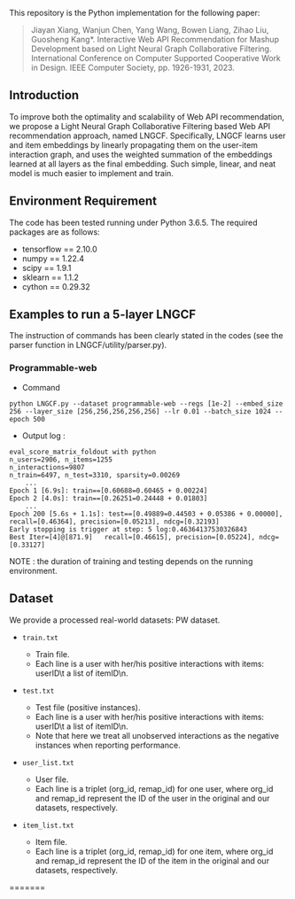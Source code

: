 This repository is the Python implementation for the following paper:
>Jiayan Xiang, Wanjun Chen, Yang Wang, Bowen Liang, Zihao Liu, Guosheng Kang*. Interactive Web API Recommendation for Mashup Development based on Light Neural Graph Collaborative Filtering. International Conference on Computer Supported Cooperative Work in Design. IEEE Computer Society, pp. 1926-1931, 2023.

## Introduction
To improve both the optimality and scalability of Web API recommendation, we propose a Light Neural Graph Collaborative Filtering based Web API recommendation approach, named LNGCF. Specifically, LNGCF learns user and item embeddings by linearly propagating them on the user-item interaction graph, and uses the weighted summation of the embeddings learned at all layers as the final embedding. Such simple, linear, and neat model is much easier to implement and train. 


## Environment Requirement
The code has been tested running under Python 3.6.5. The required packages are as follows:
* tensorflow == 2.10.0
* numpy == 1.22.4
* scipy == 1.9.1
* sklearn == 1.1.2
* cython == 0.29.32

## Examples to run a 5-layer LNGCF
The instruction of commands has been clearly stated in the codes (see the parser function in LNGCF/utility/parser.py).

### Programmable-web
* Command
```
python LNGCF.py --dataset programmable-web --regs [1e-2] --embed_size 256 --layer_size [256,256,256,256,256] --lr 0.01 --batch_size 1024 --epoch 500
```
* Output log :
```
eval_score_matrix_foldout with python
n_users=2906, n_items=1255
n_interactions=9807
n_train=6497, n_test=3310, sparsity=0.00269
    ...
Epoch 1 [6.9s]: train==[0.60688=0.60465 + 0.00224]
Epoch 2 [4.0s]: train==[0.26251=0.24448 + 0.01803]
    ...
Epoch 200 [5.6s + 1.1s]: test==[0.49889=0.44503 + 0.05386 + 0.00000], recall=[0.46364], precision=[0.05213], ndcg=[0.32193]
Early stopping is trigger at step: 5 log:0.46364137530326843
Best Iter=[4]@[871.9]	recall=[0.46615], precision=[0.05224], ndcg=[0.33127]
```

NOTE : the duration of training and testing depends on the running environment.
## Dataset
We provide a processed real-world datasets: PW dataset.
* `train.txt`
  * Train file.
  * Each line is a user with her/his positive interactions with items: userID\t a list of itemID\n.

* `test.txt`
  * Test file (positive instances).
  * Each line is a user with her/his positive interactions with items: userID\t a list of itemID\n.
  * Note that here we treat all unobserved interactions as the negative instances when reporting performance.
  
* `user_list.txt`
  * User file.
  * Each line is a triplet (org_id, remap_id) for one user, where org_id and remap_id represent the ID of the user in the original and our datasets, respectively.
  
* `item_list.txt`
  * Item file.
  * Each line is a triplet (org_id, remap_id) for one item, where org_id and remap_id represent the ID of the item in the original and our datasets, respectively.



=======
